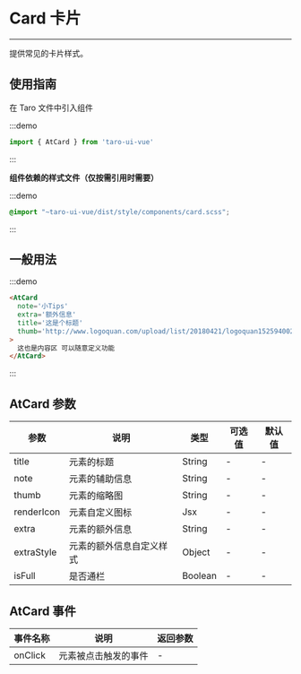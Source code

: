 # Card 卡片

---

提供常见的卡片样式。

## 使用指南

在 Taro 文件中引入组件

:::demo

```js
import { AtCard } from 'taro-ui-vue'
```

:::

**组件依赖的样式文件（仅按需引用时需要）**

:::demo

```scss
@import "~taro-ui-vue/dist/style/components/card.scss";
```

:::

## 一般用法

:::demo

```html
<AtCard
  note='小Tips'
  extra='额外信息'
  title='这是个标题'
  thumb='http://www.logoquan.com/upload/list/20180421/logoquan15259400209.PNG'
>
  这也是内容区 可以随意定义功能
</AtCard>
```

:::

## AtCard 参数

| 参数   | 说明           | 类型    | 可选值 | 默认值 |
| ------ | -------------- | ------- | ------ | ------ |
| title  | 元素的标题     | String  | -      | -      |
| note   | 元素的辅助信息 | String  | -      | -      |
| thumb  | 元素的缩略图   | String  | -      | -      |
| renderIcon | 元素自定义图标 | Jsx | - | - |  
| extra  | 元素的额外信息 | String  | -      | -      |
| extraStyle | 元素的额外信息自定义样式 | Object | - | - |
| isFull | 是否通栏       | Boolean | -      | -      |

## AtCard 事件

| 事件名称 | 说明                 | 返回参数 |
| -------- | -------------------- | -------- |
| onClick  | 元素被点击触发的事件 | -        |

